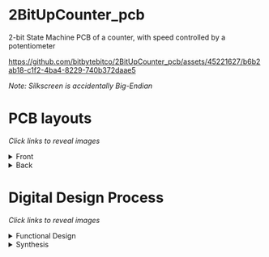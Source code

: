 # 2BitUpCounter_pcb
2-bit State Machine PCB of a counter, with speed controlled by a potentiometer

https://github.com/bitbytebitco/2BitUpCounter_pcb/assets/45221627/b6b2ab18-c1f2-4ba4-8229-740b372daae5

_Note: Silkscreen is accidentally Big-Endian_
# PCB layouts
_Click links to reveal images_
<details>
  <summary>Front</summary>
  
![Front](2bitcounter_rev3_front.png)
</details>
<details>
  <summary>Back</summary>
  
  ![Front](2bitcounter_rev3_back.png)
</details>


# Digital Design Process
_Click links to reveal images_
<details>
  <summary>Functional Design</summary>
  
  <img src="UpCounterFSM.jpg" width="50%" />
</details>

<details>
  <summary>Synthesis</summary>
  
  <img src="UpCounter_OutputLogic.jpg" width="75%" />
</details>



